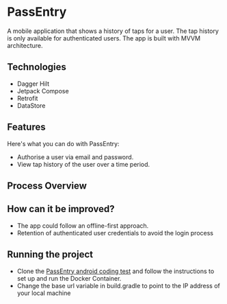 # PassEntry
A mobile application that shows a history of taps for a user. The tap history is only available for authenticated users. The app is built with MVVM architecture.

## Technologies 
- Dagger Hilt
- Jetpack Compose
- Retrofit
- DataStore

## Features
Here's what you can do with PassEntry:
- Authorise a user via email and password.
- View tap history of the user over a time period.

## Process Overview

## How can it be improved?
- The app could follow an offline-first approach.
- Retention of authenticated user credentials to avoid the login process

## Running the project
- Clone the [PassEntry android coding test]("https://github.com/passentry/android-coding-test") and follow the instructions to set up and run the Docker Container.
- Change the base url variable in build.gradle to point to the IP address of your local machine
